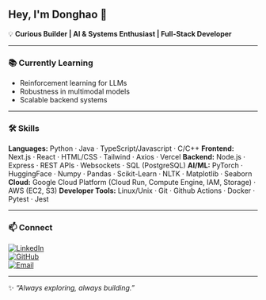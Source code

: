 ## Hey, I'm Donghao 👋

💡 **Curious Builder | AI & Systems Enthusiast | Full-Stack Developer**

---

### 📚 Currently Learning
- Reinforcement learning for LLMs  
- Robustness in multimodal models  
- Scalable backend systems

---

### 🛠️ Skills
**Languages:**  Python · Java · TypeScript/Javascript · C/C++
**Frontend:**  Next.js · React · HTML/CSS · Tailwind · Axios · Vercel
**Backend:**  Node.js · Express · REST APIs · Websockets · SQL (PostgreSQL)
**AI/ML:**  PyTorch · HuggingFace · Numpy · Pandas · Scikit-Learn · NLTK · Matplotlib · Seaborn  
**Cloud:**  Google Cloud Platform (Cloud Run, Compute Engine, IAM, Storage) · AWS (EC2, S3) 
**Developer Tools:**  Linux/Unix · Git · Github Actions · Docker · Pytest · Jest

---

### 📫 Connect
[![LinkedIn](https://img.shields.io/badge/LinkedIn-0077B5?logo=linkedin&logoColor=white)](https://www.linkedin.com/in/donghao-zeng/)  
[![GitHub](https://img.shields.io/badge/GitHub-181717?logo=github&logoColor=white)](https://github.com/saintsauceee)  
[![Email](https://img.shields.io/badge/Email-D14836?logo=gmail&logoColor=white)](t.donghao.zeng@gmail.com)

---

✨ *“Always exploring, always building.”*

<!--
**saintsauceee/saintsauceee** is a ✨ _special_ ✨ repository because its `README.md` (this file) appears on your GitHub profile.

Here are some ideas to get you started:

- 🔭 I’m currently working on ...
- 🌱 I’m currently learning ...
- 👯 I’m looking to collaborate on ...
- 🤔 I’m looking for help with ...
- 💬 Ask me about ...
- 📫 How to reach me: ...
- 😄 Pronouns: ...
- ⚡ Fun fact: ...
-->
